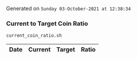 Generated on `Sunday 03-October-2021 at 12:38:34`

### Current to Target Coin Ratio
`current_coin_ratio.sh`

Date|Current|Target|Ratio
---|---|---|---

